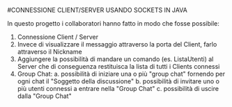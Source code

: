 
#CONNESSIONE CLIENT/SERVER USANDO SOCKETS IN JAVA

In questo progetto i collaboratori hanno fatto in modo che fosse possibile:
1.	Connessione Client / Server
2.	Invece di visualizzare il messaggio attraverso la porta del Client, farlo attraverso il Nickname
3.	Aggiungere la possibilità di mandare un comando (es. ListaUtenti) al Server che di conseguenza restituisca la lista di tutti i Clients connessi
4.	Group Chat:
a.	possibilità di iniziare una o più "group chat" fornendo per ogni chat il "Soggetto della discussione"
b.	possibilità di invitare uno o più utenti connessi a entrare nella "Group Chat"
c.	possibilità di uscire dalla "Group Chat"


